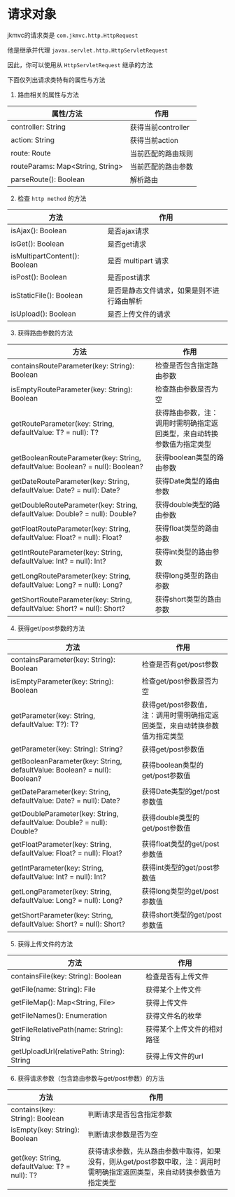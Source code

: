 # 请求对象

jkmvc的请求类是 `com.jkmvc.http.HttpRequest`

他是继承并代理 `javax.servlet.http.HttpServletRequest`

因此，你可以使用从 `HttpServletRequest` 继承的方法

下面仅列出请求类特有的属性与方法

1. 路由相关的属性与方法

属性/方法 | 作用
--- | ---
controller: String | 获得当前controller
action: String | 获得当前action
route: Route | 当前匹配的路由规则
routeParams: Map<String, String> | 当前匹配的路由参数
parseRoute(): Boolean | 解析路由


2. 检查 `http method` 的方法

方法 | 作用
--- | ---
isAjax(): Boolean | 是否ajax请求
isGet(): Boolean | 是否get请求
isMultipartContent(): Boolean | 是否 multipart 请求
isPost(): Boolean | 是否post请求
isStaticFile(): Boolean | 是否是静态文件请求，如果是则不进行路由解析
isUpload(): Boolean | 是否上传文件的请求

3. 获得路由参数的方法

方法 | 作用
--- | ---
containsRouteParameter(key: String): Boolean | 检查是否包含指定路由参数
isEmptyRouteParameter(key: String): Boolean | 检查路由参数是否为空
getRouteParameter(key: String, defaultValue: T? = null): T? | 获得路由参数，注：调用时需明确指定返回类型，来自动转换参数值为指定类型
getBooleanRouteParameter(key: String, defaultValue: Boolean? = null): Boolean? | 获得boolean类型的路由参数
getDateRouteParameter(key: String, defaultValue: Date? = null): Date? | 获得Date类型的路由参数
getDoubleRouteParameter(key: String, defaultValue: Double? = null): Double? | 获得double类型的路由参数
getFloatRouteParameter(key: String, defaultValue: Float? = null): Float? | 获得float类型的路由参数
getIntRouteParameter(key: String, defaultValue: Int? = null): Int? | 获得int类型的路由参数
getLongRouteParameter(key: String, defaultValue: Long? = null): Long? | 获得long类型的路由参数
getShortRouteParameter(key: String, defaultValue: Short? = null): Short? | 获得short类型的路由参数

4. 获得get/post参数的方法

方法 | 作用
--- | ---
containsParameter(key: String): Boolean | 检查是否有get/post参数 
isEmptyParameter(key: String): Boolean | 检查get/post参数是否为空
getParameter(key: String, defaultValue: T?): T? | 获得get/post参数值，注：调用时需明确指定返回类型，来自动转换参数值为指定类型
getParameter(key: String): String? | 获得get/post参数值 
getBooleanParameter(key: String, defaultValue: Boolean? = null): Boolean? | 获得boolean类型的get/post参数值
getDateParameter(key: String, defaultValue: Date? = null): Date? | 获得Date类型的get/post参数值
getDoubleParameter(key: String, defaultValue: Double? = null): Double? | 获得double类型的get/post参数值
getFloatParameter(key: String, defaultValue: Float? = null): Float? | 获得float类型的get/post参数值
getIntParameter(key: String, defaultValue: Int? = null): Int? | 获得int类型的get/post参数值
getLongParameter(key: String, defaultValue: Long? = null): Long? | 获得long类型的get/post参数值
getShortParameter(key: String, defaultValue: Short? = null): Short? | 获得short类型的get/post参数值

5. 获得上传文件的方法

方法 | 作用
--- | ---
containsFile(key: String): Boolean | 检查是否有上传文件
getFile(name: String): File | 获得某个上传文件
getFileMap(): Map<String, File> | 获得上传文件
getFileNames(): Enumeration<String> | 获得文件名的枚举
getFileRelativePath(name: String): String | 获得某个上传文件的相对路径
getUploadUrl(relativePath: String): String | 获得上传文件的url

6. 获得请求参数（包含路由参数与get/post参数）的方法

方法 | 作用
--- | ---
contains(key: String): Boolean | 判断请求是否包含指定参数
isEmpty(key: String): Boolean | 判断请求参数是否为空
get(key: String, defaultValue: T? = null): T? | 获得请求参数，先从路由参数中取得，如果没有，则从get/post参数中取，注：调用时需明确指定返回类型，来自动转换参数值为指定类型